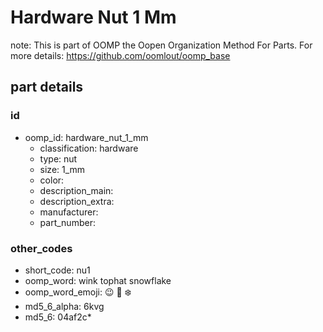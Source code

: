 # Hardware Nut 1 Mm  

note: This is part of OOMP the Oopen Organization Method For Parts. For more details: https://github.com/oomlout/oomp_base

##  part details





### id
* oomp_id: hardware_nut_1_mm
  * classification: hardware
  * type: nut
  * size: 1_mm
  * color: 
  * description_main: 
  * description_extra: 
  * manufacturer: 
  * part_number: 

### other_codes
* short_code: nu1
* oomp_word: wink tophat snowflake
* oomp_word_emoji: :wink: :tophat: :snowflake:
* md5_6_alpha: 6kvg
* md5_6: 04af2c* 